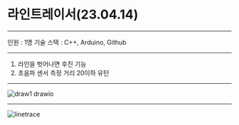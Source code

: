 # 라인트레이서(23.04.14)

<hr/>

인원 : 1명
기술 스택 : C++, Arduino, Github

<hr/>

1. 라인을 벗어나면 후진 기능 <br/>
2. 초음파 센서 측정 거리 20이하 유턴

<hr/>

![draw1 drawio](https://user-images.githubusercontent.com/129159977/235429758-4e7ed553-1cd2-4a16-a029-3b7a85235d36.png)

<hr/>

![linetrace](https://user-images.githubusercontent.com/129159977/234439001-a8e1bff1-dad0-4076-a789-044656b08464.gif)

